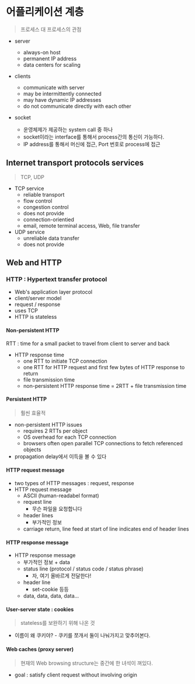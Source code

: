 # 어플리케이션 계층

> 프로세스 대 프로세스의 관점

- server
  - always-on host
  - permanent IP address
  - data centers for scaling
- clients
  - communicate with server
  - may be intermittently connected
  - may have dynamic IP addresses
  - do not communicate directly with each other

- socket
  - 운영체제가 제공하는 system call 중 하나
  - socket이라는 interface를 통해서 process간의 통신이 가능하다.
  - IP address를 통해서 머신에 접근, Port 번호로 process에 접근



## Internet transport protocols services

> TCP, UDP



- TCP service
  - reliable transport
  - flow control
  - congestion control
  - does not provide
  - connection-orientied
  - email, remote terminal access, Web, file transfer
- UDP service
  - unreliable data transfer
  - does not provide



## Web and HTTP



### HTTP : Hypertext transfer protocol

- Web's application layer protocol
- client/server model
- request / response
- uses TCP
- HTTP is stateless



#### Non-persistent HTTP

RTT : time for a small packet to travel from client to server and back

- HTTP response time
  - one RTT to initiate TCP connection
  - one RTT for HTTP request and first few bytes of HTTP response to return
  - file transmission time
  - non-persistent HTTP response time = 2RTT + file transmission time



#### Persistent HTTP

> 훨씬 효율적

- non-persistent HTTP issues
  - requires 2 RTTs per object
  - OS overhead for each TCP connection
  - browsers often open parallel TCP connections to fetch referenced objects
- propagation delay에서 이득을 볼 수 있다



#### HTTP request message

- two types of HTTP messages : request, response
- HTTP request message
  - ASCII (human-readabel format)
  - request line
    - 무슨 파일을 요청합니다
  - header lines
    - 부가적인 정보
  - carriage return, line feed at start of line indicates end of header lines



#### HTTP response message

- HTTP response message
  - 부가적인 정보 + data
  - status line (protocol / status code / status phrase)
    - 자, 여기 올바르게 전달한다!
  - header line
    - set-cookie 등등
  - data, data, data, data...



#### User-server state : cookies

> stateless를 보완하기 위해 나온 것

- 이름이 왜 쿠키야? - 쿠키를 쪼개서 둘이 나눠가지고 맞추어본다.



#### Web caches (proxy server)

> 현재의 Web browsing structure는 중간에 한 녀석이 껴있다.

- goal : satisfy client request without involving origin

